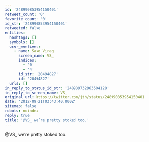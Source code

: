 ```yaml
---
id: '248990853954150401'
retweet_count: '0'
favorite_count: '0'
id_str: '248990853954150401'
retweeted: false
entities:
  hashtags: []
  symbols: []
  user_mentions:
    - name: Saso Virag
      screen_name: VS_
      indices:
        - '0'
        - '4'
      id_str: '20494827'
      id: '20494827'
  urls: []
in_reply_to_status_id_str: '248989732963504128'
in_reply_to_screen_name: VS_
original_url: https://twitter.com/jth/status/248990853954150401
date: '2012-09-21T03:43:40.000Z'
sitemap: false
robots: noindex
reply: true
title: '@VS_ we’re pretty stoked too.'
---
```


@VS_ we’re pretty stoked too.